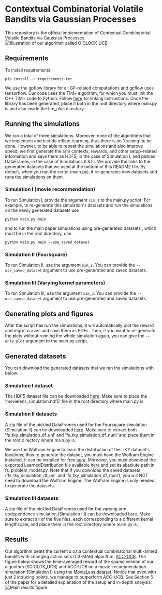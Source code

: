 

# Contextual Combinatorial Volatile Bandits via Gaussian Processes

This repository is the official implementation of Contextual Combinatorial Volatile Bandits via Gaussian Processes.
![Illustration of our algorithm called O'CLOCK-UCB.](https://am3pap005files.storage.live.com/y4mhr7YuNEW5H7WHwwDKXon9asOz6h7FH3ptlUg_DNAxmXnw9SA84fGhlbwtkGpTjOpbVFCJl8PpHE5JfA7kUs4MyFZtf7Fwe2JavetySkUID6DyXij1vW6xOEdsPN6AfKlsCugPNwiRWdJRNIPZX5UBgskUwRFzxU6vXF4Ktnpn9E1g3iUGMVOOyXm45IjYwo3fdHYQcBkVclnow0hLlXueA/algo_illustration.png?psid=1&width=1483&height=639)

## Requirements

To install requirements:

```setup
pip install -r requirements.txt
```

We use the [gpflow](https://github.com/GPflow/GPflow) library for all GP-related computations and gpflow uses tensorflow. Our code uses the TIM+ algorithm, for which you must link the C++ TIM+ code to Python. Follow [here](https://github.com/altugkarakurt/OCIMP) for linking instructions. Once the library has been generated, place it both in the root directory where main.py is and also inside the tim_plus directory.

## Running the simulations
We ran a total of three simulations. Moreover, none of the algorithms that we implement and test do offline-learning, thus there is no 'training' to be done. However, to be able to repeat the simulations and also improve speed, we first generate the arm contexts, rewards, and other setup-related information and save them as HDF5, in the case of Simulation I, and pickled DataFrames, in the case of Simulations II & III. We provide the links to the generated datasets that we used at the bottom of this README file. By default, when you run the script (main.py), it re-generates new datasets and runs the simulations on them.

### Simulation I (movie recommendation)
To run Simulation I, provide the argument `sim_1` to the main.py script. For example, to re-generate this simulation's datasets and run the simulations on the newly generated datasets use

```
python main.py main
```
and to run the main paper simulations using pre-generated datasets , which must be in the root directory, use
```
python main.py main --use_saved_dataset
```
### Simulation II (Foursquare)
To run Simulation II, use the argument `sim_2`. You can provide the `--use_saved_dataset` argument to use pre-generated and saved datasets.
### Simulation III (Varying kernel parameters)
To run Simulation III, use the argument `sim_3`. You can provide the `--use_saved_dataset` argument to use pre-generated and saved datasets.

## Generating plots and figures

After the script has run the simulations, it will automatically plot the reward and regret curves and save them as PDFs. Then, if you want to re-generate the plots without running the whole simulation again, you can give the `--only_plot` argument to the main.py script. 

## Generated datasets

You can download the generated datasets that we ran the simulations with below:

### Simulation I dataset
The HDF5 dataset file can be downloaded [here](https://api.onedrive.com/v1.0/shares/u!aHR0cHM6Ly8xZHJ2Lm1zL3UvcyFBdjctellURkxybzBycnhlcmVZeGQtWXpHZW85VFE_ZT1uZjlxQnk/root/content). Make sure to place the 'movielens_simulation.hdf5' file in the root directory where main.py is.

### Simulation II datasets
A zip file of the pickled DataFrames used for the Foursquare simulation (Simulation II) can be downloaded [here](https://api.onedrive.com/v1.0/shares/u!aHR0cHM6Ly8xZHJ2Lm1zL3UvcyFBdjctellURkxybzBycnhjUmJBamFwLV8wQ010aVE_ZT1sWmJWODA/root/content). Make sure to extract both 'fs_tky_simulation_df_uni' and 'fs_tky_simulation_df_nuni' and place them in the root directory where main.py is.

We use the Wolfram Engine to learn the distribution of the TKY dataset's locations; thus to generate the dataset, you must have the Wolfram Engine installed. It can be installed for free [here](https://www.wolfram.com/engine/). Moreover, you must download the exported LearnedDistribution file available [here](https://api.onedrive.com/v1.0/shares/u!aHR0cHM6Ly8xZHJ2Lm1zL3UvcyFBdjctellURkxybzBycnhoTFFxWEY5dXJybkNRWVE_ZT1JWVRoelE/root/content) and set its absolute path in fs_problem_model.py. Note that if you download the saved datasets (‘fs_tky_simulation_df_uni’ and ‘fs_tky_simulation_df_nuni’), you will NOT need to download the Wolfram Engine. The Wolfram Engine is only needed to generate the datasets.

### Simulation III datasets
A zip file of the pickled DataFrames used for the varying arm codependence simulation (Simulation III) can be downloaded [here](https://api.onedrive.com/v1.0/shares/u!aHR0cHM6Ly8xZHJ2Lm1zL3UvcyFBdjctellURkxybzBycnhhcVgtY2dDYlRfb1BOdHc_ZT1OUDA3Nlg/root/content). Make sure to extract all of the five files, each corresponding to a different kernel lengthscale, and place them in the root directory where main.py is.

## Results
Our algorithm beats the current s.o.t.a contextual combinatorial multi-armed bandits with changing action sets (C3-MAB) algorithm, [ACC-UCB](http://proceedings.mlr.press/v108/nika20a.html). The figure below shows the time-averaged reward of the sparse version of our algorithm (SO'CLOK_UCB) and ACC-UCB on a movie-recommendation simulation (Simulation I) using the [MovieLens dataset](https://grouplens.org/datasets/movielens/). Notice that even with just 2 inducing points, we manage to outperform ACC-UCB. See Section 5 of the paper for a detailed explanation of the setup and in-depth analysis.
![Main results figure](https://am3pap005files.storage.live.com/y4mLDE9PD4XurcEUSR9hph9xx2m7j5Ch72nKYimhRNvay-lqnXbvUOQQMMMZtnxeaYX851sOIzyhRyVUCqf9wDruGSk_NVEb8ZbwDrKCdrRBe3Xk2HjtoNPtMrsuTlXD_y8kOozXr4HRXGU9L33OMyTt1gUgOdy5sPmBJtlO_y_jIPlA32dZT-cqVgkNzmBARqQ?width=1192&height=715&cropmode=none)
